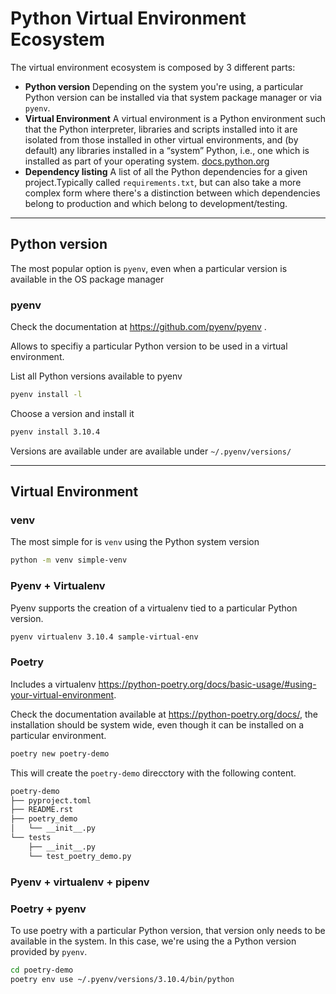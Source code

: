 # Python Virtual Environment Ecosystem

The virtual environment ecosystem is composed by 3 different parts:

-  __Python version__ Depending on the system you're using, a particular Python version can be installed via that system package manager or via `pyenv`.
- __Virtual Environment__ A virtual environment is a Python environment such that the Python interpreter, libraries and scripts installed into it are isolated from those installed in other virtual environments, and (by default) any libraries installed in a “system” Python, i.e., one which is installed as part of your operating system. [docs.python.org](https://docs.python.org/3/library/venv.html#:~:text=A%20virtual%20environment%20is%20a,part%20of%20your%20operating%20system.)
- __Dependency listing__ A list of all the Python dependencies for a given project.Typically called `requirements.txt`, but can also take a more complex form where there's a distinction between which dependencies belong to production and which belong to development/testing.

---

## Python version

The most popular option is `pyenv`, even when a particular version is available in the OS package manager

### pyenv

Check the documentation at https://github.com/pyenv/pyenv .

Allows to specifiy a particular Python version to be used in a virtual environment.

List all Python versions available to pyenv

```bash
pyenv install -l
```

Choose a version and install it

```bash
pyenv install 3.10.4
```

Versions are available under are available under `~/.pyenv/versions/`

---

## Virtual Environment

### venv

The most simple for is `venv` using the Python system version

```bash
python -m venv simple-venv
```

### Pyenv + Virtualenv

Pyenv supports the creation of a virtualenv tied to a particular Python version.

```bash
pyenv virtualenv 3.10.4 sample-virtual-env
```

### Poetry

Includes a virtualenv https://python-poetry.org/docs/basic-usage/#using-your-virtual-environment. 

Check the documentation available at https://python-poetry.org/docs/, the installation should be system wide, even though it can be installed on a particular environment.


```bash
poetry new poetry-demo
```

This will create the `poetry-demo` direcctory with the following content.

```bash
poetry-demo
├── pyproject.toml
├── README.rst
├── poetry_demo
│   └── __init__.py
└── tests
    ├── __init__.py
    └── test_poetry_demo.py
```



### Pyenv + virtualenv + pipenv




### Poetry + pyenv

To use poetry with a particular Python version, that version only needs to be available in the system. In this case, we're using the a Python version provided by `pyenv`.

```bash
cd poetry-demo
poetry env use ~/.pyenv/versions/3.10.4/bin/python
```
